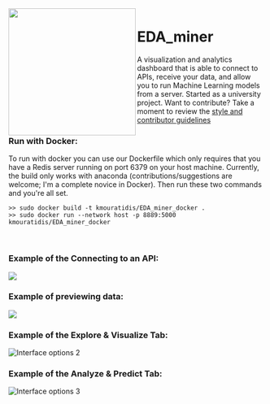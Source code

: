 <img src="https://raw.githubusercontent.com/KMouratidis/EDA_miner_public/master/assets/images/y2d.png" width="250" align="left">

# EDA_miner

A visualization and analytics dashboard that is able to connect to APIs, receive your data,
and allow you to run Machine Learning models from a server. Started as a university project.
Want to contribute? Take a moment to review the [style and contributor guidelines](https://github.com/KMouratidis/EDA_miner_public/wiki/Style-guide-and-contributor-guidelines)

### Run with Docker:

To run with docker you can use our Dockerfile which only requires that you have a Redis server running on port 6379 on your host machine. Currently, the build only works with anaconda (contributions/suggestions are welcome; I'm a complete novice in Docker). Then run these two commands and you're all set.

```
>> sudo docker build -t kmouratidis/EDA_miner_docker .
>> sudo docker run --network host -p 8889:5000 kmouratidis/EDA_miner_docker
```

<br>

### Example of the Connecting to an API:

![](https://raw.githubusercontent.com/KMouratidis/EDA_miner_public/master/images/screenshots/API_connect.png)

### Example of previewing data:

![](https://raw.githubusercontent.com/KMouratidis/EDA_miner_public/master/images/screenshots/Preview_Data.png)

### Example of the Explore & Visualize Tab:

![Interface options 2](https://raw.githubusercontent.com/KMouratidis/EDA_miner_public/master/images/screenshots/Baseline.png)

### Example of the Analyze & Predict Tab:

![Interface options 3](https://raw.githubusercontent.com/KMouratidis/EDA_miner_public/master/images/screenshots/FittingRegression.png)

